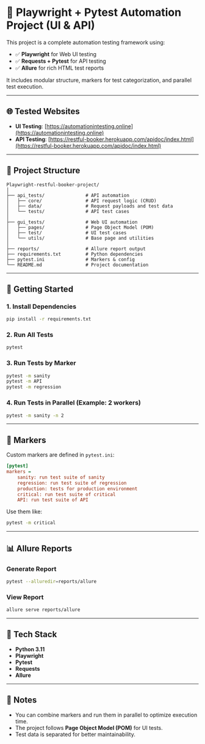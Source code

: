 # 🧪 Playwright + Pytest Automation Project (UI & API)

This project is a complete automation testing framework using:

- ✅ **Playwright** for Web UI testing
- ✅ **Requests + Pytest** for API testing
- ✅ **Allure** for rich HTML test reports

It includes modular structure, markers for test categorization, and parallel test execution.

---

## 🌐 Tested Websites

- **UI Testing**: [https://automationintesting.online](https://automationintesting.online)
- **API Testing**: [https://restful-booker.herokuapp.com/apidoc/index.html](https://restful-booker.herokuapp.com/apidoc/index.html)

---

## 📁 Project Structure

```
Playwright-restful-booker-project/
│
├── api_tests/               # API automation
│   ├── core/                # API request logic (CRUD)
│   ├── data/                # Request payloads and test data
│   └── tests/               # API test cases
│
├── gui_tests/               # Web UI automation
│   ├── pages/               # Page Object Model (POM)
│   ├── test/                # UI test cases
│   └── utils/               # Base page and utilities
│
├── reports/                 # Allure report output
├── requirements.txt         # Python dependencies
├── pytest.ini               # Markers & config
└── README.md                # Project documentation
```

---

## 🚀 Getting Started

### 1. Install Dependencies

```bash
pip install -r requirements.txt
```

### 2. Run All Tests

```bash
pytest
```

### 3. Run Tests by Marker

```bash
pytest -m sanity
pytest -m API
pytest -m regression
```

### 4. Run Tests in Parallel (Example: 2 workers)

```bash
pytest -m sanity -n 2
```

---

## 🧪 Markers

Custom markers are defined in `pytest.ini`:

```ini
[pytest]
markers =
    sanity: run test suite of sanity
    regression: run test suite of regression
    production: tests for production environment
    critical: run test suite of critical
    API: run test suite of API
```

Use them like:

```bash
pytest -m critical
```

---

## 📊 Allure Reports

### Generate Report

```bash
pytest --alluredir=reports/allure
```

### View Report

```bash
allure serve reports/allure
```

---

## 🧰 Tech Stack

- **Python 3.11**
- **Playwright**
- **Pytest**
- **Requests**
- **Allure**

---

## 📌 Notes

- You can combine markers and run them in parallel to optimize execution time.
- The project follows **Page Object Model (POM)** for UI tests.
- Test data is separated for better maintainability.
